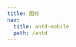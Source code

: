 ```yaml
---
title: 图标
nav:
  title: antd-mobile
  path: /antd
---
```


<code src="./demos/basic.tsx" />

<code src="./demos/size.tsx" />


<API/>
